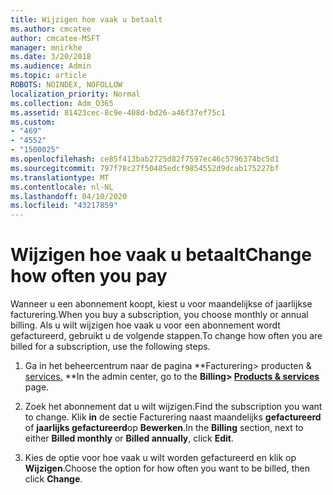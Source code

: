 ```yaml
---
title: Wijzigen hoe vaak u betaalt
ms.author: cmcatee
author: cmcatee-MSFT
manager: mnirkhe
ms.date: 3/20/2018
ms.audience: Admin
ms.topic: article
ROBOTS: NOINDEX, NOFOLLOW
localization_priority: Normal
ms.collection: Adm_O365
ms.assetid: 81423cec-8c9e-408d-bd26-a46f37ef75c1
ms.custom:
- "469"
- "4552"
- "1500025"
ms.openlocfilehash: ce85f413bab2725d82f7597ec46c5796374bc5d1
ms.sourcegitcommit: 797f78c27f50485edcf9854552d9dcab175227bf
ms.translationtype: MT
ms.contentlocale: nl-NL
ms.lasthandoff: 04/10/2020
ms.locfileid: "43217859"
---
```

# <a name="change-how-often-you-pay"></a><span data-ttu-id="44ead-102">Wijzigen hoe vaak u betaalt</span><span class="sxs-lookup"><span data-stu-id="44ead-102">Change how often you pay</span></span>

<span data-ttu-id="44ead-103">Wanneer u een abonnement koopt, kiest u voor maandelijkse of jaarlijkse facturering.</span><span class="sxs-lookup"><span data-stu-id="44ead-103">When you buy a subscription, you choose monthly or annual billing.</span></span> <span data-ttu-id="44ead-104">Als u wilt wijzigen hoe vaak u voor een abonnement wordt gefactureerd, gebruikt u de volgende stappen.</span><span class="sxs-lookup"><span data-stu-id="44ead-104">To change how often you are billed for a subscription, use the following steps.</span></span>

1. <span data-ttu-id="44ead-105">Ga in het beheercentrum naar de pagina \*\*Facturering> producten & [services.](https://go.microsoft.com/fwlink/p/?linkid=842054) \*\*</span><span class="sxs-lookup"><span data-stu-id="44ead-105">In the admin center, go to the **Billing> [Products & services](https://go.microsoft.com/fwlink/p/?linkid=842054)** page.</span></span>

2. <span data-ttu-id="44ead-106">Zoek het abonnement dat u wilt wijzigen.</span><span class="sxs-lookup"><span data-stu-id="44ead-106">Find the subscription you want to change.</span></span> <span data-ttu-id="44ead-107">Klik **in** de sectie Facturering naast maandelijks **gefactureerd** of **jaarlijks gefactureerd**op **Bewerken**.</span><span class="sxs-lookup"><span data-stu-id="44ead-107">In the **Billing** section, next to either **Billed monthly** or **Billed annually**, click **Edit**.</span></span>

3. <span data-ttu-id="44ead-108">Kies de optie voor hoe vaak u wilt worden gefactureerd en klik op **Wijzigen**.</span><span class="sxs-lookup"><span data-stu-id="44ead-108">Choose the option for how often you want to be billed, then click **Change**.</span></span>
